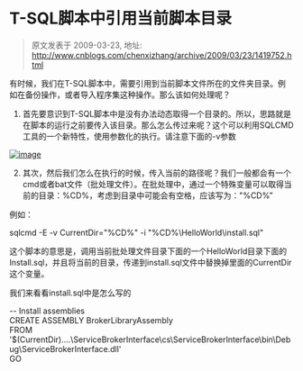 # T-SQL脚本中引用当前脚本目录 
> 原文发表于 2009-03-23, 地址: http://www.cnblogs.com/chenxizhang/archive/2009/03/23/1419752.html 


有时候，我们在T-SQL脚本中，需要引用到当前脚本文件所在的文件夹目录。例如在备份操作，或者导入程序集这种操作。那么该如何处理呢？

 1. 首先要意识到T-SQL脚本中是没有办法动态取得一个目录的。所以，思路就是在脚本的运行之前要传入该目录。那么怎么传过来呢？这个可以利用SQLCMD工具的一个新特性，使用参数化的执行。请注意下面的-v参数

 [![image](http://www.cnblogs.com/images/cnblogs_com/chenxizhang/WindowsLiveWriter/TSQL_D4DE/image_thumb.png "image")](http://www.cnblogs.com/images/cnblogs_com/chenxizhang/WindowsLiveWriter/TSQL_D4DE/image_2.png) 

 2. 其次，然后我们怎么在执行的时候，传入当前的路径呢？我们一般都会有一个cmd或者bat文件（批处理文件）。在批处理中，通过一个特殊变量可以取得当前的目录：%CD%，考虑到目录中可能会有空格，应该写为："%CD%”

 例如：

 sqlcmd -E -v CurrentDir="%CD%" -i "%CD%\HelloWorld\install.sql"

 这个脚本的意思是，调用当前批处理文件目录下面的一个HelloWorld目录下面的Install.sql，并且将当前的目录，传递到install.sql文件中替换掉里面的CurrentDir这个变量。

 我们来看看install.sql中是怎么写的

 -- Install assemblies  
CREATE ASSEMBLY BrokerLibraryAssembly  
FROM '$(CurrentDir)\..\..\ServiceBrokerInterface\cs\ServiceBrokerInterface\bin\Debug\ServiceBrokerInterface.dll'  
GO 

